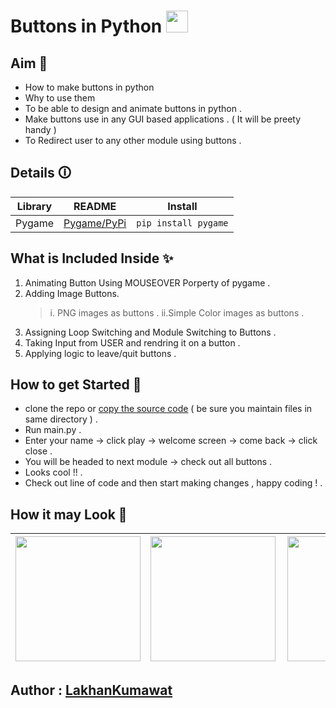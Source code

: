 # Buttons in Python <img width="35" src="https://img.icons8.com/fluent/48/000000/play-button-circled.png"/>

## Aim 🎯

- How to make buttons in python
- Why to use them
- To be able to design and animate buttons in python .
- Make buttons use in any GUI based applications . ( It will be preety handy )
- To Redirect user to any other module using buttons .

## Details 🛈

| Library | README                                          | Install              |
| ------- | ----------------------------------------------- | -------------------- |
| Pygame  | [Pygame/PyPi](https://pypi.org/project/pygame/) | `pip install pygame` |

## What is Included Inside ✨

1. Animating Button Using MOUSEOVER Porperty of pygame .
2. Adding Image Buttons.
   > i. PNG images as buttons .
   > ii.Simple Color images as buttons .
3. Assigning Loop Switching and Module Switching to Buttons .
4. Taking Input from USER and rendring it on a button .
5. Applying logic to leave/quit buttons .

## How to get Started 🤔

- clone the repo or [copy the source code](https://github.com/Lakhankumawat/Amazing-Python-Scripts/edit/Buttons-Pygame/Pygame-Buttons/) ( be sure you maintain files in same directory ) .
- Run main.py .
- Enter your name -> click play -> welcome screen -> come back -> click close .
- You will be headed to next module -> check out all buttons .
- Looks cool !! .
- Check out line of code and then start making changes , happy coding ! .

## How it may Look 👀

| <img width="200" src="https://user-images.githubusercontent.com/55774240/115188301-5c91d600-a102-11eb-8a14-9e60e414d6d6.png"/> | <img align="center" width="200" src="https://user-images.githubusercontent.com/55774240/115188308-5ef43000-a102-11eb-9eac-b0b96210ddaf.png"/> | <img align="right" width="200" src="https://user-images.githubusercontent.com/55774240/115188314-60bdf380-a102-11eb-8ded-866464fa4c26.png"/><hr> |
| ------------------------------------------------------------------------------------------------------------------------------ | --------------------------------------------------------------------------------------------------------------------------------------------- | ------------------------------------------------------------------------------------------------------------------------------------------------ |

## Author : [LakhanKumawat](https://github.com/Lakhankumawat)

